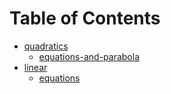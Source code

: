 # Table of Contents

- [quadratics](./topics/quadratics)
  - [equations-and-parabola](./topics/quadratics/equations-and-parabola.md)
- [linear](./topics/linear)
  - [equations](./topics/linear/equations.md)
